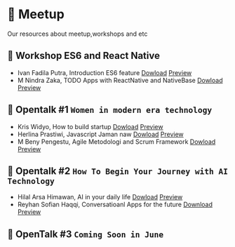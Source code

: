 # :bookmark_tabs: Meetup 
Our resources about meetup,workshops and etc

## :muscle: Workshop ES6 and React Native
- Ivan Fadila Putra, Introduction ES6 feature [Dowload]('#') [Preview]('#') 
- M Nindra Zaka, TODO Apps with ReactNative and NativeBase [Dowload]('#') [Preview]('#')

## :loudspeaker: Opentalk #1 `Women in modern era technology`
- Kris Widyo, How to build startup [Dowload](https://github.com/wrideveloper/meetup/blob/master/resource/How%20to%20build%20Startup.pdf) [Preview]('#') 
- Herlina Prastiwi, Javascript Jaman naw [Dowload]('#') [Preview]('#')
- M Beny Pengestu, 
Agile Metodologi and Scrum Framework [Dowload](https://github.com/wrideveloper/meetup/blob/master/resource/Agile%20Metodologi%20and%20Scrum%20Framework.pptx?raw=true) [Preview]('#')

## :loudspeaker: Opentalk #2 `How To Begin Your Journey with AI Technology`
- Hilal Arsa Himawan, AI in your daily life [Dowload]('#') [Preview]('#') 
- Reyhan Sofian Haqqi, Conversatioanl Apps for the future [Download](https://github.com/wrideveloper/meetup/blob/master/resource/Conversational%20Apps%20for%20the%20Future.ppt) [Preview]('#')

## :loudspeaker: OpenTalk #3 `Coming Soon in June`
